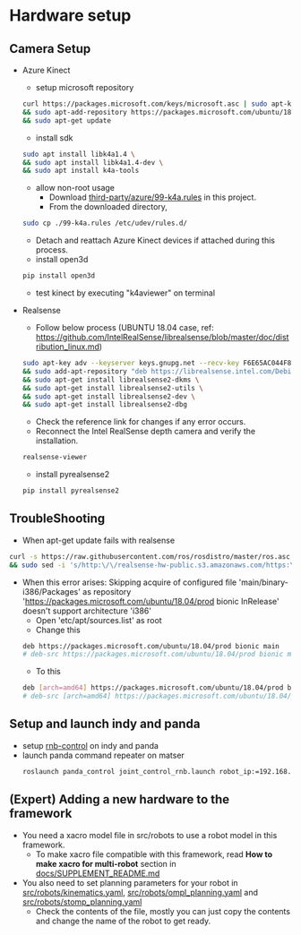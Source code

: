 # Hardware setup
## Camera Setup
* Azure Kinect  
  * setup microsoft repository  
  ```bash
  curl https://packages.microsoft.com/keys/microsoft.asc | sudo apt-key add - \
  && sudo apt-add-repository https://packages.microsoft.com/ubuntu/18.04/prod \
  && sudo apt-get update  
  ```
  * install sdk  
  ```bash
  sudo apt install libk4a1.4 \
  && sudo apt install libk4a1.4-dev \
  && sudo apt install k4a-tools  
  ```
  * allow non-root usage  
    - Download [third-party/azure/99-k4a.rules](../third-party/azure/99-k4a.rules) in this project.  
    - From the downloaded directory,  
  ```bash
  sudo cp ./99-k4a.rules /etc/udev/rules.d/  
  ```
  * Detach and reattach Azure Kinect devices if attached during this process.  
  * install open3d  
  ```bash
  pip install open3d  
  ```
  * test kinect by executing "k4aviewer" on terminal  
  
* Realsense
  * Follow below process (UBUNTU 18.04 case, ref: https://github.com/IntelRealSense/librealsense/blob/master/doc/distribution_linux.md)
  ```bash
  sudo apt-key adv --keyserver keys.gnupg.net --recv-key F6E65AC044F831AC80A06380C8B3A55A6F3EFCDE || sudo apt-key adv --keyserver hkp://keyserver.ubuntu.com:80 --recv-key F6E65AC044F831AC80A06380C8B3A55A6F3EFCDE \
  && sudo add-apt-repository "deb https://librealsense.intel.com/Debian/apt-repo $(lsb_release -cs) main" -u \
  && sudo apt-get install librealsense2-dkms \
  && sudo apt-get install librealsense2-utils \
  && sudo apt-get install librealsense2-dev \
  && sudo apt-get install librealsense2-dbg
  ```
    * Check the reference link for changes if any error occurs.
  * Reconnect the Intel RealSense depth camera and verify the installation.
  ```bash
  realsense-viewer
  ```
  * install pyrealsense2  
  ```bash
  pip install pyrealsense2  
  ```
  
## TroubleShooting
* When apt-get update fails with realsense
```bash
curl -s https://raw.githubusercontent.com/ros/rosdistro/master/ros.asc | sudo apt-key add - \
&& sudo sed -i 's/http:\/\/realsense-hw-public.s3.amazonaws.com/https:\/\/librealsense.intel.com/' /etc/apt/sources.list
```
* When this error arises: Skipping acquire of configured file 'main/binary-i386/Packages' as repository 'https://packages.microsoft.com/ubuntu/18.04/prod bionic InRelease' doesn't support architecture 'i386'
  * Open 'etc/apt/sources.list' as root
  * Change this
  ```bash
  deb https://packages.microsoft.com/ubuntu/18.04/prod bionic main
  # deb-src https://packages.microsoft.com/ubuntu/18.04/prod bionic main
  ```
  * To this
  ```bash
  deb [arch=amd64] https://packages.microsoft.com/ubuntu/18.04/prod bionic main
  # deb-src [arch=amd64] https://packages.microsoft.com/ubuntu/18.04/prod bionic main
  ```

  
## Setup and launch indy and panda
* setup [rnb-control](https://github.com/rnb-disinfection/rnb-control) on indy and panda
* launch panda command repeater on matser  
  ```bash
  roslaunch panda_control joint_control_rnb.launch robot_ip:=192.168.0.13 load_gripper:=false
  ```

## (Expert) Adding a new hardware to the framework
* You need a xacro model file in src/robots to use a robot model in this framework.
    * To make xacro file compatible with this framework, read **How to make xacro for multi-robot** section in [docs/SUPPLEMENT_README.md](../docs/SUPPLEMENT_README.md)
* You also need to set planning parameters for your robot in [src/robots/kinematics.yaml](../src/robots/kinematics.yaml]), [src/robots/ompl_planning.yaml](../src/robots/ompl_planning.yaml) and [src/robots/stomp_planning.yaml](../src/robots/stomp_planning.yaml])
    * Check the contents of the file, mostly you can just copy the contents and change the name of the robot to get ready.
